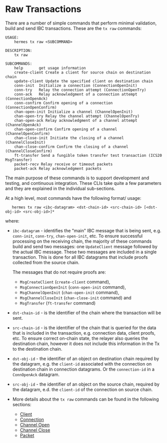 # Raw Transactions

There are a number of simple commands that perform minimal validation, build and send IBC transactions. These are the `tx raw` commands:

```shell script
USAGE:
    hermes tx raw <SUBCOMMAND>

DESCRIPTION:
    tx raw

SUBCOMMANDS:
    help       get usage information
    create-client Create a client for source chain on destination chain
    update-client Update the specified client on destination chain
    conn-init  Initialize a connection (ConnectionOpenInit)
    conn-try   Relay the connection attempt (ConnectionOpenTry)
    conn-ack   Relay acknowledgment of a connection attempt (ConnectionOpenAck)
    conn-confirm Confirm opening of a connection (ConnectionOpenConfirm)
    chan-open-init Initialize a channel (ChannelOpenInit)
    chan-open-try Relay the channel attempt (ChannelOpenTry)
    chan-open-ack Relay acknowledgment of a channel attempt (ChannelOpenAck)
    chan-open-confirm Confirm opening of a channel (ChannelOpenConfirm)
    chan-close-init Initiate the closing of a channel (ChannelCloseInit)
    chan-close-confirm Confirm the closing of a channel (ChannelCloseConfirm)
    ft-transfer Send a fungible token transfer test transaction (ICS20 MsgTransfer)
    packet-recv Relay receive or timeout packets
    packet-ack Relay acknowledgment packets
```

The main purpose of these commands is to support development and testing, and continuous integration. These CLIs take quite a few parameters and they are explained in the individual sub-sections.

At a high level, most commands have the following format/ usage:

```shell
   hermes tx raw <ibc-datagram> <dst-chain-id> <src-chain-id> [<dst-obj-id> <src-obj-id>]*
```

where:

- `ibc-datagram` - identifies the "main" IBC message that is being sent, e.g. `conn-init`, `conn-try`, `chan-open-init`, etc. To ensure successful processing on the receiving chain, the majority of these commands build and send two messages: one `UpdateClient` message followed by the actual IBC message. These two messages are included in a single transaction. This is done for all IBC datagrams that include proofs collected from the source chain.

    The messages that do not require proofs are:
    - `MsgCreateClient` (`create-client` command),
    - `MsgConnectionOpenInit` (`conn-open-init` command),
    - `MsgChannelOpenInit` (`chan-open-init` command),
    - `MsgChannelCloseInit` (`chan-close-init` command) and
    - `MsgTransfer` (`ft-transfer` command)

- `dst-chain-id` - is the identifier of the chain where the transaction will be sent.

- `src-chain-id` - is the identifier of the chain that is queried for the data that is included in the transaction, e.g. connection data, client proofs, etc. To ensure correct on-chain state, the relayer also queries the destination chain, however it does not include this information in the Tx to the destination chain.

- `dst-obj-id` - the identifier of an object on destination chain required by the datagram, e.g. the `client-id` associated with the connection on destination chain in connection datagrams. Or the `connection-id` in a `ConnOpenAck` datagram.

- `src-obj-id` - the identifier of an object on the source chain, required by the datagram, e.d. the `client-id` of the connection on source chain.

- More details about the `tx raw` commands can be found in the following sections:
     - [Client](./tx_client.md)
     - [Connection](./tx_connection.md)
     - [Channel Open](./tx_channel_open.md)
     - [Channel Close](./tx_channel_close.md)
     - [Packet](./tx_packet.md)
